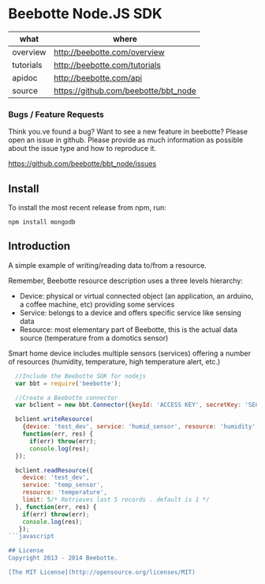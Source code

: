 Beebotte Node.JS SDK
====================

| what          | where                                  |
|---------------|----------------------------------------|
| overview      | http://beebotte.com/overview           |
| tutorials     | http://beebotte.com/tutorials          |
| apidoc        | http://beebotte.com/api                |
| source        | https://github.com/beebotte/bbt_node   |

### Bugs / Feature Requests

Think you.ve found a bug? Want to see a new feature in beebotte? Please open an
issue in github. Please provide as much information as possible about the issue type and how to reproduce it.

  https://github.com/beebotte/bbt_node/issues

## Install

To install the most recent release from npm, run:

    npm install mongodb

## Introduction

A simple example of writing/reading data to/from a resource.

Remember, Beebotte resource description uses a three levels hierarchy:
  - Device: physical or virtual connected object (an application, an arduino, a coffee machine, etc) providing some services
  - Service: belongs to a device and offers specific service like sensing data
  - Resource: most elementary part of Beebotte, this is the actual data source (temperature from a domotics sensor)

Smart home device includes multiple sensors (services) offering a number of resources (humidity, temperature, high temperature alert, etc.)

```javascript
  //Include the Beebotte SDK for nodejs
  var bbt = require('beebotte');

  //Create a Beebotte connector
  var bclient = new bbt.Connector({keyId: 'ACCESS KEY', secretKey: 'SECURITY KEY'});

  bclient.writeResource(
    {device: 'test_dev', service: 'humid_sensor', resource: 'humidity', value: 80},
    function(err, res) {
      if(err) throw(err);
      console.log(res);
  });

  bclient.readResource({
    device: 'test_dev',
    service: 'temp_sensor', 
    resource: 'temperature', 
    limit: 5/* Retrieves last 5 records . default is 1 */
  }, function(err, res) {
    if(err) throw(err);
    console.log(res);
   });
```javascript

## License
Copyright 2013 - 2014 Beebotte.

[The MIT License](http://opensource.org/licenses/MIT)
